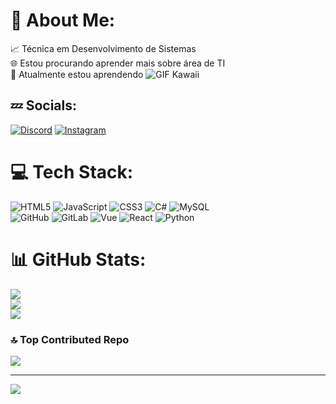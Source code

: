 # 🥀 About Me:
📈 Técnica em Desenvolvimento de Sistemas <br>🌐 Estou procurando aprender mais sobre área de TI<br>🌱 Atualmente estou aprendendo
![GIF Kawaii](https://giphy.com/gifs/cat-computer-typing-l0HlNaQ6gWfllcjDO)

## 💤 Socials:
[![Discord](https://img.shields.io/badge/Discord-%237289DA.svg?logo=discord&logoColor=white)]([[https://discord.gg/awake_bimos(https://discord.gg/DTeJ75Wk)](https://discord.gg/DTeJ75Wk)) [![Instagram](https://img.shields.io/badge/Instagram-%23E4405F.svg?logo=Instagram&logoColor=white)](https://instagram.com/bea_hahaafyz) 

# 💻 Tech Stack:
![HTML5](https://img.shields.io/badge/html5-%23E34F26.svg?style=for-the-badge&logo=html5&logoColor=white) 
![JavaScript](https://img.shields.io/badge/javascript-%23323330.svg?style=for-the-badge&logo=javascript&logoColor=%23F7DF1E) 
![CSS3](https://img.shields.io/badge/css3-%231572B6.svg?style=for-the-badge&logo=css3&logoColor=white) 
![C#](https://img.shields.io/badge/c%23-%23239120.svg?style=for-the-badge&logo=csharp&logoColor=white) 
![MySQL](https://img.shields.io/badge/mysql-4479A1.svg?style=for-the-badge&logo=mysql&logoColor=white)  
![GitHub](https://img.shields.io/badge/github-%23121011.svg?style=for-the-badge&logo=github&logoColor=white) 
![GitLab](https://img.shields.io/badge/gitlab-%23181717.svg?style=for-the-badge&logo=gitlab&logoColor=white) 
![Vue](https://img.shields.io/badge/vue-%2335495e.svg?style=for-the-badge&logo=vue.js&logoColor=white)
![React](https://img.shields.io/badge/react-%23282C34.svg?style=for-the-badge&logo=react&logoColor=61DAFB)
![Python](https://img.shields.io/badge/python-%23239B7D.svg?style=for-the-badge&logo=python&logoColor=white)

# 📊 GitHub Stats:
![](https://github-readme-stats.vercel.app/api?username=bimos2&theme=aura&hide_border=false&include_all_commits=false&count_private=false)<br/>
![](https://github-readme-streak-stats.herokuapp.com/?user=bimos2&theme=aura&hide_border=false)<br/>
![](https://github-readme-stats.vercel.app/api/top-langs/?username=bimos2&theme=aura&hide_border=false&include_all_commits=false&count_private=false&layout=compact)

### 🔝 Top Contributed Repo
![](https://github-contributor-stats.vercel.app/api?username=bimos2&limit=5&theme=dark&combine_all_yearly_contributions=true)

---
[![](https://visitcount.itsvg.in/api?id=bimos2&icon=2&color=1)](https://visitcount.itsvg.in)

<!-- Proudly created with GPRM ( https://gprm.itsvg.in ) -->
